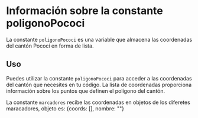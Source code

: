 # Información sobre la constante poligonoPococi

La constante `poligonoPococi` es una variable que almacena las coordenadas del cantón Pococí en forma de lista.

## Uso

Puedes utilizar la constante `poligonoPococi` para acceder a las coordenadas del cantón que necesites en tu código. La lista de coordenadas proporciona información sobre los puntos que definen el polígono del cantón.

La constante `marcadores` recibe las coordenadas en objetos de los diferetes maracadores, objeto es: {coords: [], nombre: ""}
